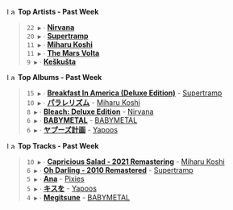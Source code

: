 <!--START_LASTFM_ARTISTS:{"period": "7day", "rows": 5}-->
<a href="https://last.fm" target="_blank"><img src="https://user-images.githubusercontent.com/17434202/215290617-e793598d-d7c9-428f-9975-156db1ba89cc.svg" alt="Last.fm Logo" width="18" height="13"/></a> **Top Artists - Past Week**

> `22 ▶️` ∙ **[Nirvana](https://www.last.fm/music/Nirvana)**<br/>
> `20 ▶️` ∙ **[Supertramp](https://www.last.fm/music/Supertramp)**<br/>
> `11 ▶️` ∙ **[Miharu Koshi](https://www.last.fm/music/Miharu+Koshi)**<br/>
> `11 ▶️` ∙ **[The Mars Volta](https://www.last.fm/music/The+Mars+Volta)**<br/>
> `9 ▶️` ∙ **[Keškušta](https://www.last.fm/music/Ke%C5%A1ku%C5%A1ta)**<br/>
<!--END_LASTFM_ARTISTS-->

<!--START_LASTFM_ALBUMS:{"period": "7day", "rows": 5}-->
<a href="https://last.fm" target="_blank"><img src="https://user-images.githubusercontent.com/17434202/215290617-e793598d-d7c9-428f-9975-156db1ba89cc.svg" alt="Last.fm Logo" width="18" height="13"/></a> **Top Albums - Past Week**

> `15 ▶️` ∙ **[Breakfast In America (Deluxe Edition)](https://www.last.fm/music/Supertramp/Breakfast+In+America+(Deluxe+Edition))** - [Supertramp](https://www.last.fm/music/Supertramp)<br/>
> `10 ▶️` ∙ **[パラレリズム](https://www.last.fm/music/Miharu+Koshi/%E3%83%91%E3%83%A9%E3%83%AC%E3%83%AA%E3%82%BA%E3%83%A0)** - [Miharu Koshi](https://www.last.fm/music/Miharu+Koshi)<br/>
> `8 ▶️` ∙ **[Bleach: Deluxe Edition](https://www.last.fm/music/Nirvana/Bleach:+Deluxe+Edition)** - [Nirvana](https://www.last.fm/music/Nirvana)<br/>
> `6 ▶️` ∙ **[BABYMETAL](https://www.last.fm/music/BABYMETAL/BABYMETAL)** - [BABYMETAL](https://www.last.fm/music/BABYMETAL)<br/>
> `6 ▶️` ∙ **[ヤプーズ計画](https://www.last.fm/music/Yapoos/%E3%83%A4%E3%83%97%E3%83%BC%E3%82%BA%E8%A8%88%E7%94%BB)** - [Yapoos](https://www.last.fm/music/Yapoos)<br/>
<!--END_LASTFM_ALBUMS-->

<!--START_LASTFM_TRACKS:{"period": "7day", "rows": 5}-->
<a href="https://last.fm" target="_blank"><img src="https://user-images.githubusercontent.com/17434202/215290617-e793598d-d7c9-428f-9975-156db1ba89cc.svg" alt="Last.fm Logo" width="18" height="13"/></a> **Top Tracks - Past Week**

> `10 ▶️` ∙ **[Capricious Salad - 2021 Remastering](https://www.last.fm/music/Miharu+Koshi/_/Capricious+Salad+-+2021+Remastering)** - [Miharu Koshi](https://www.last.fm/music/Miharu+Koshi)<br/>
> `6 ▶️` ∙ **[Oh Darling - 2010 Remastered](https://www.last.fm/music/Supertramp/_/Oh+Darling+-+2010+Remastered)** - [Supertramp](https://www.last.fm/music/Supertramp)<br/>
> `5 ▶️` ∙ **[Ana](https://www.last.fm/music/Pixies/_/Ana)** - [Pixies](https://www.last.fm/music/Pixies)<br/>
> `5 ▶️` ∙ **[キスを](https://www.last.fm/music/Yapoos/_/%E3%82%AD%E3%82%B9%E3%82%92)** - [Yapoos](https://www.last.fm/music/Yapoos)<br/>
> `4 ▶️` ∙ **[Megitsune](https://www.last.fm/music/BABYMETAL/_/Megitsune)** - [BABYMETAL](https://www.last.fm/music/BABYMETAL)<br/>
<!--END_LASTFM_TRACKS-->